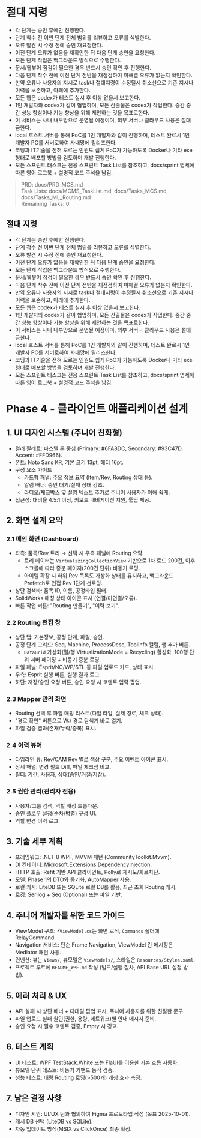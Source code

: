 # 절대 지령
- 각 단계는 승인 후에만 진행한다.
- 단계 착수 전 이번 단계 전체 범위를 리뷰하고 오류를 식별한다.
- 오류 발견 시 수정 전에 승인 재요청한다.
- 이전 단계 오류가 없음을 재확인한 뒤 다음 단계 승인을 요청한다.
- 모든 단계 작업은 백그라운드 방식으로 수행한다.
- 문서/웹뷰어 점검이 필요한 경우 반드시 승인 확인 후 진행한다.
- 다음 단계 착수 전에 이전 단계 전반을 재점검하여 미해결 오류가 없는지 확인한다.
- 만약 오류나 사용자의 지시로 task나 절대지령이 수정될시 취소선으로 기존 지시나 이력을 보존하고, 아래에 추가한다.
- 모든 웹은 codex가 테스트 실시 후 이상 없을시 보고한다.
- 1인 개발자와 codex가 같이 협업하며, 모든 산출물은 codex가 작업한다. 중간 중간 성능 향상이나 기능 향상을 위해 제안하는 것을 목표로한다.
- 이 서비스는 사내 내부망으로 운영될 예정이며, 외부 서버나 클라우드 사용은 절대 금한다.
- local 호스트 서버를 통해 PoC를 1인 개발자와 같이 진행하며, 테스트 완료시 1인 개발자 PC를 서버로하여 사내망에 릴리즈한다.
- 코딩과 IT기술을 전혀 모르는 인원도 쉽게 PoC가 가능하도록 Docker나 기타 exe 형태로 배포할 방법을 검토하며 개발 진행한다.
- 모든 스프린트 태스크는 전용 스프린트 Task List를 참조하고, docs/sprint 명세에 따른 영어 로그북 + 설명적 코드 주석을 남김.

> PRD: docs/PRD_MCS.md  
> Task Lists: docs/MCMS_TaskList.md, docs/Tasks_MCS.md, docs/Tasks_ML_Routing.md  
> Remaining Tasks: 0

## 절대 지령
- 각 단계는 승인 후에만 진행한다.
- 단계 착수 전 이번 단계 전체 범위를 리뷰하고 오류를 식별한다.
- 오류 발견 시 수정 전에 승인 재요청한다.
- 이전 단계 오류가 없음을 재확인한 뒤 다음 단계 승인을 요청한다.
- 모든 단계 작업은 백그라운드 방식으로 수행한다.
- 문서/웹뷰어 점검이 필요한 경우 반드시 승인 확인 후 진행한다.
- 다음 단계 착수 전에 이전 단계 전반을 재점검하여 미해결 오류가 없는지 확인한다.
- 만약 오류나 사용자의 지시로 task나 절대지령이 수정될시 취소선으로 기존 지시나 이력을 보존하고, 아래에 추가한다.
- 모든 웹은 codex가 테스트 실시 후 이상 없을시 보고한다.
- 1인 개발자와 codex가 같이 협업하며, 모든 산출물은 codex가 작업한다. 중간 중간 성능 향상이나 기능 향상을 위해 제안하는 것을 목표로한다.
- 이 서비스는 사내 내부망으로 운영될 예정이며, 외부 서버나 클라우드 사용은 절대 금한다.
- local 호스트 서버를 통해 PoC를 1인 개발자와 같이 진행하며, 테스트 완료시 1인 개발자 PC를 서버로하여 사내망에 릴리즈한다.
- 코딩과 IT기술을 전혀 모르는 인원도 쉽게 PoC가 가능하도록 Docker나 기타 exe 형태로 배포할 방법을 검토하며 개발 진행한다.
- 모든 스프린트 태스크는 전용 스프린트 Task List를 참조하고, docs/sprint 명세에 따른 영어 로그북 + 설명적 코드 주석을 남김.
# Phase 4 - 클라이언트 애플리케이션 설계

## 1. UI 디자인 시스템 (주니어 친화형)
- 컬러 팔레트: 파스텔 톤 중심 (Primary: #6FA8DC, Secondary: #93C47D, Accent: #FFD966).
- 폰트: Noto Sans KR, 기본 크기 13pt, 헤더 16pt.
- 구성 요소 가이드
  - 카드형 패널: 주요 정보 요약 (Item/Rev, Routing 상태 등).
  - 알림 배너: 승인 대기/실패 상태 강조.
  - 라디오/체크박스 옆 설명 텍스트 추가로 주니어 사용자가 이해 쉽게.
- 접근성: 대비율 4.5:1 이상, 키보드 내비게이션 지원, 툴팁 제공.

## 2. 화면 설계 요약
### 2.1 메인 화면 (Dashboard)
- 좌측: 품목/Rev 트리 → 선택 시 우측 패널에 Routing 요약.
  - 트리 데이터는 `VirtualizingCollectionView` 기반으로 1차 로드 200건, 이후 스크롤에 따라 증분 페이지(200건 단위) 비동기 로딩.
  - 아이템 확장 시 하위 Rev 목록도 가상화 상태를 유지하고, 백그라운드 Prefetch로 인접 Rev 1단계 선로딩.
- 상단 검색바: 품목 ID, 이름, 공정타입 필터.
- SolidWorks 매칭 상태 아이콘 표시 (연결/미연결/오류).
- 빠른 작업 버튼: "Routing 만들기", "이력 보기".

### 2.2 Routing 편집 창
- 상단 탭: 기본정보, 공정 단계, 파일, 승인.
- 공정 단계 그리드: Seq, Machine, ProcessDesc, ToolInfo 컬럼, 행 추가 버튼.
  - `DataGrid` 가상화(열/행 VirtualizationMode = Recycling) 활성화, 100행 단위 서버 페이징 + 비동기 증분 로딩.
- 파일 패널: Esprit/NC/WP/STL 등 파일 업로드 카드, 상태 표시.
- 우측: Esprit 실행 버튼, 실행 결과 로그.
- 하단: 저장/승인 요청 버튼, 승인 요청 시 코멘트 입력 팝업.

### 2.3 Mapper 관리 화면
- Routing 선택 후 파일 매핑 리스트(파일 타입, 실제 경로, 체크 상태).
- "경로 확인" 버튼으로 W:\ 경로 탐색기 바로 열기.
- 파일 검증 결과(존재/누락/중복) 표시.

### 2.4 이력 뷰어
- 타임라인 뷰: Rev/CAM Rev 별로 색상 구분, 주요 이벤트 아이콘 표시.
- 상세 패널: 변경 필드 Diff, 파일 체크섬 비교.
- 필터: 기간, 사용자, 상태(승인/거절/저장).

### 2.5 권한 관리(관리자 전용)
- 사용자/그룹 검색, 역할 배정 드롭다운.
- 승인 플로우 설정(순차/병렬) 구성 UI.
- 역할 변경 이력 로그.

## 3. 기술 세부 계획
- 프레임워크: .NET 8 WPF, MVVM 패턴 (CommunityToolkit.Mvvm).
- DI 컨테이너: Microsoft.Extensions.DependencyInjection.
- HTTP 호출: Refit 기반 API 클라이언트, Polly로 재시도/회로차단.
- 모델: Phase 1의 DTO와 동기화, AutoMapper 사용.
- 로컬 캐시: LiteDB 또는 SQLite 로컬 DB를 활용, 최근 조회 Routing 캐시.
- 로깅: Serilog + Seq (Optional) 또는 파일 기반.

## 4. 주니어 개발자를 위한 코드 가이드
- ViewModel 구조: `*ViewModel.cs`는 화면 로직, `Commands` 폴더에 RelayCommand.
- Navigation 서비스: 단순 Frame Navigation, ViewModel 간 메시징은 Mediator 패턴 사용.
- 컨벤션: 뷰는 `Views/`, 뷰모델은 `ViewModels/`, 스타일은 `Resources/Styles.xaml`.
- 프로젝트 루트에 `README_WPF.md` 작성 (빌드/실행 절차, API Base URL 설정 방법).

## 5. 에러 처리 & UX
- API 실패 시 상단 배너 + 디테일 팝업 표시, 주니어 사용자를 위한 친절한 문구.
- 파일 업로드 실패 원인(권한, 용량, 네트워크)별 안내 메시지 준비.
- 승인 요청 시 필수 코멘트 검증, Empty 시 경고.

## 6. 테스트 계획
- UI 테스트: WPF TestStack.White 또는 FlaUI를 이용한 기본 흐름 자동화.
- 뷰모델 단위 테스트: 비동기 커맨드 동작 검증.
- 성능 테스트: 대량 Routing 로딩(>500개) 캐싱 효과 측정.

## 7. 남은 결정 사항
- 디자인 시안: UI/UX 팀과 협의하여 Figma 프로토타입 작성 (목표 2025-10-01).
- 캐시 DB 선택 (LiteDB vs SQLite).
- 자동 업데이트 방식(MSIX vs ClickOnce) 최종 확정.

